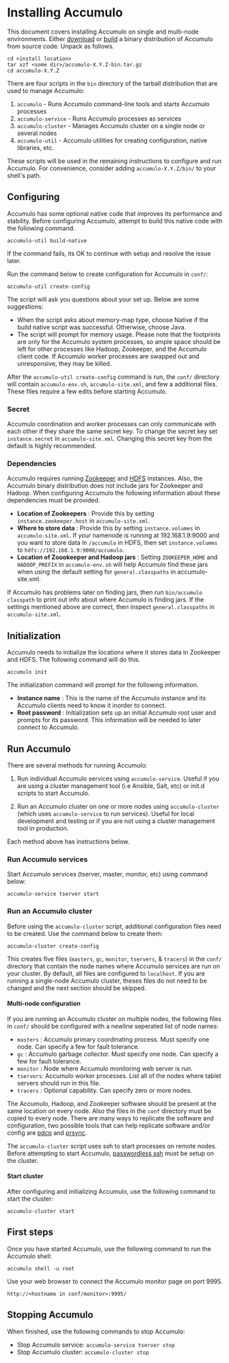 <!--
Licensed to the Apache Software Foundation (ASF) under one or more
contributor license agreements.  See the NOTICE file distributed with
this work for additional information regarding copyright ownership.
The ASF licenses this file to You under the Apache License, Version 2.0
(the "License"); you may not use this file except in compliance with
the License.  You may obtain a copy of the License at

    http://www.apache.org/licenses/LICENSE-2.0

Unless required by applicable law or agreed to in writing, software
distributed under the License is distributed on an "AS IS" BASIS,
WITHOUT WARRANTIES OR CONDITIONS OF ANY KIND, either express or implied.
See the License for the specific language governing permissions and
limitations under the License.
-->

# Installing Accumulo

This document covers installing Accumulo on single and multi-node environments.
Either [download][1] or [build][2] a binary distribution of Accumulo from
source code.  Unpack as follows.

    cd <install location>
    tar xzf <some dir>/accumulo-X.Y.Z-bin.tar.gz
    cd accumulo-X.Y.Z

There are four scripts in the `bin` directory of the tarball distribution that are used
to manage Accumulo:

1. `accumulo` - Runs Accumulo command-line tools and starts Accumulo processes
2. `accumulo-service` - Runs Accumulo processes as services
3. `accumulo-cluster` - Manages Accumulo cluster on a single node or several nodes
4. `accumulo-util` - Accumulo utilities for creating configuration, native libraries, etc.

These scripts will be used in the remaining instructions to configure and run Accumulo.
For convenience, consider adding `accumulo-X.Y.Z/bin/` to your shell's path.

## Configuring

Accumulo has some optional native code that improves its performance and
stability. Before configuring Accumulo, attempt to build this native code
with the following command.

    accumulo-util build-native

If the command fails, its OK to continue with setup and resolve the issue later.

Run the command below to create configuration for Accumulo in `conf/`:

    accumulo-util create-config

The script will ask you questions about your set up. Below are some suggestions:

* When the script asks about memory-map type, choose Native if the build native script 
  was successful. Otherwise, choose Java.
* The script will prompt for memory usage. Please note that the footprints are
  only for the Accumulo system processes, so ample space should be left for other
  processes like Hadoop, Zookeeper, and the Accumulo client code.  If Accumulo
  worker processes are swapped out and unresponsive, they may be killed.

After the `accumulo-util create-config` command is run, the `conf/` directory will contain
`accumulo-env.sh`, `accumulo-site.xml`, and few a additional files. These files require
a few edits before starting Accumulo.

### Secret

Accumulo coordination and worker processes can only communicate with each other
if they share the same secret key.  To change the secret key set
`instance.secret` in `accumulo-site.xml`.  Changing this secret key from
the default is highly recommended.

### Dependencies

Accumulo requires running [Zookeeper][3] and [HDFS][4] instances.  Also, the
Accumulo binary distribution does not include jars for Zookeeper and Hadoop.
When configuring Accumulo the following information about these dependencies
must be provided.

 * **Location of Zookeepers** :  Provide this by setting `instance.zookeeper.host`
   in `accumulo-site.xml`.
 * **Where to store data** :  Provide this by setting `instance.volumes` in
   `accumulo-site.xml`.  If your namenode is running at 192.168.1.9:9000
   and you want to store data in `/accumulo` in HDFS, then set
  `instance.volumes` to `hdfs://192.168.1.9:9000/accumulo`.
 * **Location of Zoookeeper and Hadoop jars** :  Setting `ZOOKEEPER_HOME` and
   `HADOOP_PREFIX` in `accumulo-env.sh` will help Accumulo find these jars
   when using the default setting for `general.classpaths` in accumulo-site.xml.

If Accumulo has problems later on finding jars, then run `bin/accumulo
classpath` to print out info about where Accumulo is finding jars.  If the
settings mentioned above are correct, then inspect `general.classpaths` in
`accumulo-site.xml`.

## Initialization

Accumulo needs to initialize the locations where it stores data in Zookeeper
and HDFS.  The following command will do this.

    accumulo init

The initialization command will prompt for the following information.

 * **Instance name** : This is the name of the Accumulo instance and its
   Accumulo clients need to know it inorder to connect.
 * **Root password** : Initialization sets up an initial Accumulo root user and
   prompts for its password.  This information will be needed to later connect
   to Accumulo.

## Run Accumulo

There are several methods for running Accumulo:

1. Run individual Accumulo services using `accumulo-service`. Useful if you are
   using a cluster management tool (i.e Ansible, Salt, etc) or init.d scripts to
   start Accumulo.

2. Run an Accumulo cluster on one or more nodes using `accumulo-cluster` (which
   uses `accumulo-service` to run services). Useful for local development and
   testing or if you are not using a cluster management tool in production.

Each method above has instructions below.

### Run Accumulo services

Start Accumulo services (tserver, master, monitor, etc) using command below:

    accumulo-service tserver start

### Run an Accumulo cluster

Before using the `accumulo-cluster` script, additional configuration files need
to be created. Use the command below to create them:

    accumulo-cluster create-config

This creates five files (`masters`, `gc`, `monitor`, `tservers`, & `tracers`)
in the `conf/` directory that contain the node names where Accumulo services
are run on your cluster. By default, all files are configured to `localhost`. If
you are running a single-node Accumulo cluster, theses files do not need to be
changed and the next section should be skipped.

#### Multi-node configuration

If you are running an Accumulo cluster on multiple nodes, the following files
in `conf/` should be configured with a newline seperated list of node names:

 * `masters` : Accumulo primary coordinating process. Must specify one node. Can
               specify a few for fault tolerance.
 * `gc`      : Accumulo garbage collector. Must specify one node. Can specify a
               few for fault tolerance.
 * `monitor` : Node where Accumulo monitoring web server is run.
 * `tservers`: Accumulo worker processes. List all of the nodes where tablet servers
               should run in this file.
 * `tracers` : Optional capability. Can specify zero or more nodes. 

The Accumulo, Hadoop, and Zookeeper software should be present at the same
location on every node. Also the files in the `conf` directory must be copied
to every node. There are many ways to replicate the software and configuration,
two possible tools that can help replicate software and/or config are [pdcp][5]
and [prsync][6].

The `accumulo-cluster` script uses ssh to start processes on remote nodes. Before
attempting to start Accumulo, [passwordless ssh][7] must be setup on the cluster.

#### Start cluster

After configuring and initializing Accumulo, use the following command to start
the cluster:

    accumulo-cluster start

## First steps

Once you have started Accumulo, use the following command to run the Accumulo shell:

    accumulo shell -u root

Use your web browser to connect the Accumulo monitor page on port 9995.

    http://<hostname in conf/monitor>:9995/

## Stopping Accumulo

When finished, use the following commands to stop Accumulo:

* Stop Accumulo service: `accumulo-service tserver stop`
* Stop Accumulo cluster: `accumulo-cluster stop`

[1]: http://accumulo.apache.org/
[2]: README.md#building-
[3]: http://zookeeper.apache.org/
[4]: http://http://hadoop.apache.org/
[5]: https://code.google.com/p/pdsh/
[6]: https://code.google.com/p/parallel-ssh/
[7]: https://www.google.com/search?q=hadoop+passwordless+ssh&ie=utf-8&oe=utf-8

